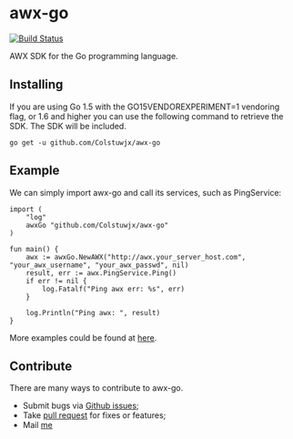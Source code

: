 # awx-go

[![Build Status](https://travis-ci.org/Colstuwjx/awx-go.svg?branch=master)](https://travis-ci.org/Colstuwjx/awx-go)

AWX SDK for the Go programming language.

## Installing

If you are using Go 1.5 with the GO15VENDOREXPERIMENT=1 vendoring flag, or 1.6 and higher you can use the following command to retrieve the SDK. The SDK will be included.

```
go get -u github.com/Colstuwjx/awx-go
```

## Example

We can simply import awx-go and call its services, such as PingService:

```
import (
    "log"
    awxGo "github.com/Colstuwjx/awx-go"
)

fun main() {
    awx := awxGo.NewAWX("http://awx.your_server_host.com", "your_awx_username", "your_awx_passwd", nil)
    result, err := awx.PingService.Ping()
    if err != nil {
        log.Fatalf("Ping awx err: %s", err)
    }

    log.Println("Ping awx: ", result)
}
```

More examples could be found at [here](https://github.com/Colstuwjx/awx-go/tree/master/examples).

## Contribute

There are many ways to contribute to awx-go.

* Submit bugs via [Github issues](https://github.com/Colstuwjx/awx-go/issues);
* Take [pull request](https://github.com/Colstuwjx/awx-go/pulls) for fixes or features;
* Mail [me](mailto:wjx_colstu@hotmail.com)

